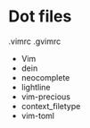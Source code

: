 # Dot files
.vimrc
.gvimrc

- Vim
 - dein
  - neocomplete
  - lightline
  - vim-precious
  - context_filetype
  - vim-toml

